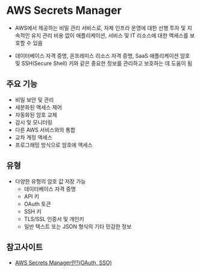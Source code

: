 
# AWS Secrets Manager
- AWS에서 제공하는 비밀 관리 서비스로, 자체 인프라 운영에 대한 선행 투자 및 지속적인 유지 관리 비용 없이 애플리케이션, 서비스 및 IT 리소스에 대한 액세스를 보호할 수 있음

- 데이터베이스 자격 증명, 온프레미스 리소스 자격 증명, SaaS 애플리케이션 암호 및 SSH(Secure Shell) 키와 같은 중요한 정보를 관리하고 보호하는 데 도움이 됨


## 주요 기능
- 비밀 보안 및 관리
- 세분화된 액세스 제어
- 자동화된 암호 교체
- 감시 및 모니터링
- 다른 AWS 서비스와의 통합
- 교차 계정 액세스
- 프로그래밍 방식으로 암호에 액세스

## 유형
- 다양한 유형의 암호 값 저장 가능
  - 데이터베이스 자격 증명
  - API 키
  - OAuth 토큰
  - SSH 키
  - TLS/SSL 인증서 및 개인키
  - 일반 텍스트 또는 JSON 형식의 기타 민감한 정보

## 참고사이트
- [AWS Secrets Manager란?(OAuth, SSO)](https://somaz.tistory.com/183)
